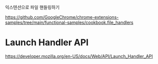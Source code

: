 익스텐션으로 파일 핸들링하기

https://github.com/GoogleChrome/chrome-extensions-samples/tree/main/functional-samples/cookbook.file_handlers

# Launch Handler API

https://developer.mozilla.org/en-US/docs/Web/API/Launch_Handler_API
